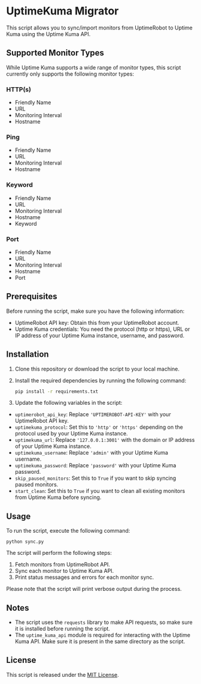 # UptimeKuma Migrator

This script allows you to sync/import monitors from UptimeRobot to Uptime Kuma using the Uptime Kuma API.

## Supported Monitor Types
While Uptime Kuma supports a wide range of monitor types, this script currently only supports the following monitor types:
### HTTP(s)
- Friendly Name
- URL
- Monitoring Interval
- Hostname

### Ping
- Friendly Name
- URL
- Monitoring Interval
- Hostname

### Keyword
- Friendly Name
- URL
- Monitoring Interval
- Hostname
- Keyword

### Port
- Friendly Name
- URL
- Monitoring Interval
- Hostname
- Port

## Prerequisites

Before running the script, make sure you have the following information:

- UptimeRobot API key: Obtain this from your UptimeRobot account.
- Uptime Kuma credentials: You need the protocol (http or https), URL or IP address of your Uptime Kuma instance, username, and password.

## Installation

1. Clone this repository or download the script to your local machine.

2. Install the required dependencies by running the following command:

    ```bash
    pip install -r requirements.txt
    ```


3. Update the following variables in the script:

- `uptimerobot_api_key`: Replace `'UPTIMEROBOT-API-KEY'` with your UptimeRobot API key.
- `uptimekuma_protocol`: Set this to `'http'` or `'https'` depending on the protocol used by your Uptime Kuma instance.
- `uptimekuma_url`: Replace `'127.0.0.1:3001'` with the domain or IP address of your Uptime Kuma instance.
- `uptimekuma_username`: Replace `'admin'` with your Uptime Kuma username.
- `uptimekuma_password`: Replace `'password'` with your Uptime Kuma password.
- `skip_paused_monitors`: Set this to `True` if you want to skip syncing paused monitors.
- `start_clean`: Set this to `True` if you want to clean all existing monitors from Uptime Kuma before syncing.

## Usage

To run the script, execute the following command:

```python sync.py```


The script will perform the following steps:

1. Fetch monitors from UptimeRobot API.
2. Sync each monitor to Uptime Kuma API.
3. Print status messages and errors for each monitor sync.

Please note that the script will print verbose output during the process.

## Notes

- The script uses the `requests` library to make API requests, so make sure it is installed before running the script.
- The `uptime_kuma_api` module is required for interacting with the Uptime Kuma API. Make sure it is present in the same directory as the script.

## License

This script is released under the [MIT License](LICENSE).

